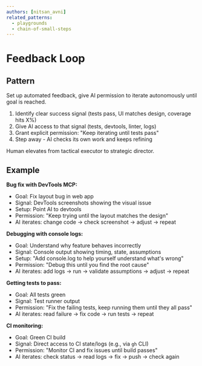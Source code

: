 ```yaml
---
authors: [nitsan_avni]
related_patterns:
  - playgrounds
  - chain-of-small-steps
---
```


# Feedback Loop

## Pattern
Set up automated feedback, give AI permission to iterate autonomously until goal is reached.

1. Identify clear success signal (tests pass, UI matches design, coverage hits X%)
2. Give AI access to that signal (tests, devtools, linter, logs)
3. Grant explicit permission: "Keep iterating until tests pass"
4. Step away - AI checks its own work and keeps refining

Human elevates from tactical executor to strategic director.

## Example

**Bug fix with DevTools MCP:**
- Goal: Fix layout bug in web app
- Signal: DevTools screenshots showing the visual issue
- Setup: Point AI to devtools
- Permission: "Keep trying until the layout matches the design"
- AI iterates: change code → check screenshot → adjust → repeat

**Debugging with console logs:**
- Goal: Understand why feature behaves incorrectly
- Signal: Console output showing timing, state, assumptions
- Setup: "Add console.log to help yourself understand what's wrong"
- Permission: "Debug this until you find the root cause"
- AI iterates: add logs → run → validate assumptions → adjust → repeat

**Getting tests to pass:**
- Goal: All tests green
- Signal: Test runner output
- Permission: "Fix the failing tests, keep running them until they all pass"
- AI iterates: read failure → fix code → run tests → repeat

**CI monitoring:**
- Goal: Green CI build
- Signal: Direct access to CI state/logs (e.g., via `gh` CLI)
- Permission: "Monitor CI and fix issues until build passes"
- AI iterates: check status → read logs → fix → push → check again
